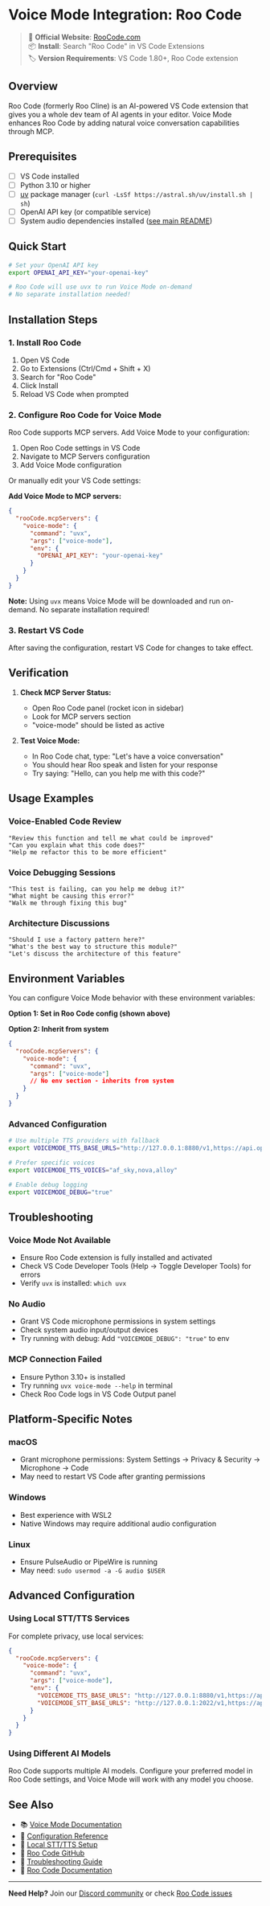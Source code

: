 # Voice Mode Integration: Roo Code

> 🔗 **Official Website**: [RooCode.com](https://roocode.com/)  
> 📦 **Install**: Search "Roo Code" in VS Code Extensions  
> 🏷️ **Version Requirements**: VS Code 1.80+, Roo Code extension

## Overview

Roo Code (formerly Roo Cline) is an AI-powered VS Code extension that gives you a whole dev team of AI agents in your editor. Voice Mode enhances Roo Code by adding natural voice conversation capabilities through MCP.

## Prerequisites

- [ ] VS Code installed
- [ ] Python 3.10 or higher
- [ ] [uv](https://github.com/astral-sh/uv) package manager (`curl -LsSf https://astral.sh/uv/install.sh | sh`)
- [ ] OpenAI API key (or compatible service)
- [ ] System audio dependencies installed ([see main README](../../../README.md#system-dependencies))

## Quick Start

```bash
# Set your OpenAI API key
export OPENAI_API_KEY="your-openai-key"

# Roo Code will use uvx to run Voice Mode on-demand
# No separate installation needed!
```

## Installation Steps

### 1. Install Roo Code

1. Open VS Code
2. Go to Extensions (Ctrl/Cmd + Shift + X)
3. Search for "Roo Code"
4. Click Install
5. Reload VS Code when prompted

### 2. Configure Roo Code for Voice Mode

Roo Code supports MCP servers. Add Voice Mode to your configuration:

1. Open Roo Code settings in VS Code
2. Navigate to MCP Servers configuration
3. Add Voice Mode configuration

Or manually edit your VS Code settings:

**Add Voice Mode to MCP servers:**

```json
{
  "rooCode.mcpServers": {
    "voice-mode": {
      "command": "uvx",
      "args": ["voice-mode"],
      "env": {
        "OPENAI_API_KEY": "your-openai-key"
      }
    }
  }
}
```

**Note:** Using `uvx` means Voice Mode will be downloaded and run on-demand. No separate installation required!

### 3. Restart VS Code

After saving the configuration, restart VS Code for changes to take effect.

## Verification

1. **Check MCP Server Status:**
   - Open Roo Code panel (rocket icon in sidebar)
   - Look for MCP servers section
   - "voice-mode" should be listed as active

2. **Test Voice Mode:**
   - In Roo Code chat, type: "Let's have a voice conversation"
   - You should hear Roo speak and listen for your response
   - Try saying: "Hello, can you help me with this code?"

## Usage Examples

### Voice-Enabled Code Review
```
"Review this function and tell me what could be improved"
"Can you explain what this code does?"
"Help me refactor this to be more efficient"
```

### Voice Debugging Sessions
```
"This test is failing, can you help me debug it?"
"What might be causing this error?"
"Walk me through fixing this bug"
```

### Architecture Discussions
```
"Should I use a factory pattern here?"
"What's the best way to structure this module?"
"Let's discuss the architecture of this feature"
```

## Environment Variables

You can configure Voice Mode behavior with these environment variables:

**Option 1: Set in Roo Code config (shown above)**

**Option 2: Inherit from system**
```json
{
  "rooCode.mcpServers": {
    "voice-mode": {
      "command": "uvx",
      "args": ["voice-mode"]
      // No env section - inherits from system
    }
  }
}
```

### Advanced Configuration

```bash
# Use multiple TTS providers with fallback
export VOICEMODE_TTS_BASE_URLS="http://127.0.0.1:8880/v1,https://api.openai.com/v1"

# Prefer specific voices
export VOICEMODE_TTS_VOICES="af_sky,nova,alloy"

# Enable debug logging
export VOICEMODE_DEBUG="true"
```

## Troubleshooting

### Voice Mode Not Available
- Ensure Roo Code extension is fully installed and activated
- Check VS Code Developer Tools (Help → Toggle Developer Tools) for errors
- Verify `uvx` is installed: `which uvx`

### No Audio
- Grant VS Code microphone permissions in system settings
- Check system audio input/output devices
- Try running with debug: Add `"VOICEMODE_DEBUG": "true"` to env

### MCP Connection Failed
- Ensure Python 3.10+ is installed
- Try running `uvx voice-mode --help` in terminal
- Check Roo Code logs in VS Code Output panel

## Platform-Specific Notes

### macOS
- Grant microphone permissions: System Settings → Privacy & Security → Microphone → Code
- May need to restart VS Code after granting permissions

### Windows
- Best experience with WSL2
- Native Windows may require additional audio configuration

### Linux
- Ensure PulseAudio or PipeWire is running
- May need: `sudo usermod -a -G audio $USER`

## Advanced Configuration

### Using Local STT/TTS Services

For complete privacy, use local services:

```json
{
  "rooCode.mcpServers": {
    "voice-mode": {
      "command": "uvx",
      "args": ["voice-mode"],
      "env": {
        "VOICEMODE_TTS_BASE_URLS": "http://127.0.0.1:8880/v1,https://api.openai.com/v1",
        "VOICEMODE_STT_BASE_URLS": "http://127.0.0.1:2022/v1,https://api.openai.com/v1"
      }
    }
  }
}
```

### Using Different AI Models

Roo Code supports multiple AI models. Configure your preferred model in Roo Code settings, and Voice Mode will work with any model you choose.

## See Also

- 📚 [Voice Mode Documentation](../../../README.md)
- 🔧 [Configuration Reference](../../configuration.md)
- 🎤 [Local STT/TTS Setup](../../kokoro.md)
- 💬 [Roo Code GitHub](https://github.com/RooCodeInc/Roo-Code)
- 🐛 [Troubleshooting Guide](../../troubleshooting/README.md)
- 🚀 [Roo Code Documentation](https://roocode.com/docs)

---

**Need Help?** Join our [Discord community](https://discord.gg/gVHPPK5U) or check [Roo Code issues](https://github.com/RooCodeInc/Roo-Code/issues)